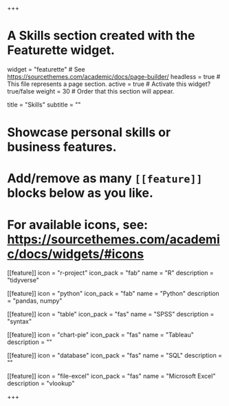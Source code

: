 +++
# A Skills section created with the Featurette widget.
widget = "featurette"  # See https://sourcethemes.com/academic/docs/page-builder/
headless = true  # This file represents a page section.
active = true  # Activate this widget? true/false
weight = 30  # Order that this section will appear.

title = "Skills"
subtitle = ""

# Showcase personal skills or business features.
# 
# Add/remove as many `[[feature]]` blocks below as you like.
# 
# For available icons, see: https://sourcethemes.com/academic/docs/widgets/#icons

[[feature]]
  icon = "r-project"
  icon_pack = "fab"
  name = "R"
  description = "tidyverse"

[[feature]]
  icon = "python"
  icon_pack = "fab"
  name = "Python"
  description = "pandas, numpy"

[[feature]]
  icon = "table"
  icon_pack = "fas"
  name = "SPSS"
  description = "syntax"  

[[feature]]
  icon = "chart-pie"
  icon_pack = "fas"
  name = "Tableau"
  description = ""  

[[feature]]
  icon = "database"
  icon_pack = "fas"
  name = "SQL"
  description = ""
  
[[feature]]
  icon = "file-excel"
  icon_pack = "fas"
  name = "Microsoft Excel"
  description = "vlookup"  
  
+++
